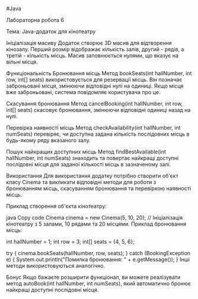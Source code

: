 #Java

Лабораторна робота 6

Тема: Java-додаток для кінотеатру

Ініціалізація масиву
Додаток створює 3D масив для відтворення кінозалу. Перший розмір відображає кількість залів, другий - рядів, а третій - кількість місць. Масив заповнюється нулями, що вказує на вільні місця.

Функціональність
Бронювання місць
Метод bookSeats(int hallNumber, int row, int[] seats) використовується для резервації місць. Він позначає заброньовані місця, змінюючи відповідні нулі на одиниці. Якщо місця вже заброньовані, система повідомляє користувача про це.

Скасування бронювання
Метод cancelBooking(int hallNumber, int row, int[] seats) скасовує бронювання, змінюючи відповідні одиниці назад на нулі.

Перевірка наявності місць
Метод checkAvailability(int hallNumber, int numSeats) перевіряє, чи доступна задана кількість послідовних місць в будь-якому ряду вказаного залу.

Пошук найкращих доступних місць
Метод findBestAvailable(int hallNumber, int numSeats) знаходить та повертає найкращі доступні послідовні місця для заданої кількості місць в зазначеному залі.

Використання
Для використання додатку потрібно створити об'єкт класу Cinema та викликати відповідні методи для роботи з бронюванням місць, скасуванням бронювання та перевіркою наявності місць.

Приклад створення об'єкта кінотеатру:

java
Copy code
Cinema cinema = new Cinema(5, 10, 20); // Ініціалізація кінотеатру з 5 залами, 10 рядами та 20 місцями.
Приклад бронювання місць:

int hallNumber = 1;
int row = 3;
int[] seats = {4, 5, 6};

try {
    cinema.bookSeats(hallNumber, row, seats);
} catch (BookingException e) {
    System.out.println("Помилка бронювання: " + e.getMessage());
}
Інші методи використовуються аналогічно.

Бонус
Якщо бажаєте розширити функціонал, ви можете реалізувати метод autoBook(int hallNumber, int numSeats), який автоматично бронює найкращі доступні послідовні місця.
